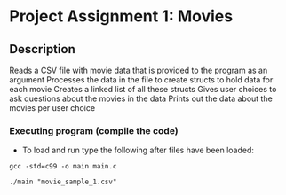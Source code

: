 # Project Assignment 1: Movies

## Description

Reads a CSV file with movie data that is provided to the program as an argument
Processes the data in the file to create structs to hold data for each movie
Creates a linked list of all these structs
Gives user choices to ask questions about the movies in the data
Prints out the data about the movies per user choice

### Executing program (compile the code)
* To load and run type the following after files have been loaded:
```
gcc -std=c99 -o main main.c
```
```
./main "movie_sample_1.csv"
```
